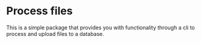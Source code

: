 # Process files

This is a simple package that provides you with functionality through a cli to process and upload files to a database.